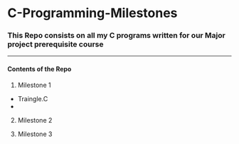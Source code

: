 # C-Programming-Milestones

### This Repo consists on all my C programs written for our Major project prerequisite course 

***
#### Contents of the Repo
1. Milestone 1
  * Traingle.C
  * 
2. Milestone 2

3. Milestone 3
